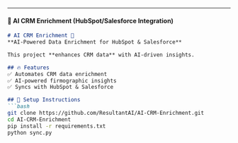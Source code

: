 
---

#### **📌 AI CRM Enrichment (HubSpot/Salesforce Integration)**
```md
# AI CRM Enrichment 🚀  
**AI-Powered Data Enrichment for HubSpot & Salesforce**  

This project **enhances CRM data** with AI-driven insights.

## 🔥 Features
✅ Automates CRM data enrichment  
✅ AI-powered firmographic insights  
✅ Syncs with HubSpot & Salesforce  

## 📌 Setup Instructions
```bash
git clone https://github.com/ResultantAI/AI-CRM-Enrichment.git
cd AI-CRM-Enrichment
pip install -r requirements.txt
python sync.py
